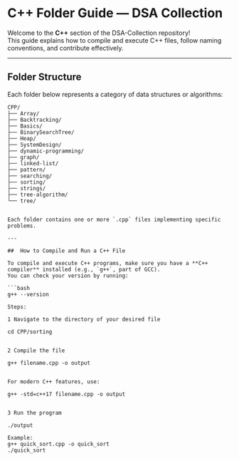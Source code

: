 #  C++ Folder Guide — DSA Collection

Welcome to the **C++** section of the DSA-Collection repository!  
This guide explains how to compile and execute C++ files, follow naming conventions, and contribute effectively.

---

##  Folder Structure

Each folder below represents a category of data structures or algorithms:

```text
CPP/
├── Array/
├── Backtracking/
├── Basics/
├── BinarySearchTree/
├── Heap/
├── SystemDesign/
├── dynamic-programming/
├── graph/
├── linked-list/
├── pattern/
├── searching/
├── sorting/
├── strings/
├── tree-algorithm/
└── tree/


Each folder contains one or more `.cpp` files implementing specific problems.

---

##  How to Compile and Run a C++ File

To compile and execute C++ programs, make sure you have a **C++ compiler** installed (e.g., `g++`, part of GCC).  
You can check your version by running:

```bash
g++ --version

Steps:

1️ Navigate to the directory of your desired file

cd CPP/sorting


2️ Compile the file

g++ filename.cpp -o output


For modern C++ features, use:

g++ -std=c++17 filename.cpp -o output


3️ Run the program

./output

Example:
g++ quick_sort.cpp -o quick_sort
./quick_sort